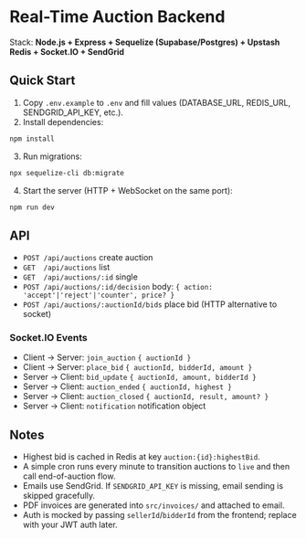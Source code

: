 # Real-Time Auction Backend

Stack: **Node.js + Express + Sequelize (Supabase/Postgres) + Upstash Redis + Socket.IO + SendGrid**

## Quick Start

1. Copy `.env.example` to `.env` and fill values (DATABASE_URL, REDIS_URL, SENDGRID_API_KEY, etc.).
2. Install dependencies:

```bash
npm install
```

3. Run migrations:

```bash
npx sequelize-cli db:migrate
```

4. Start the server (HTTP + WebSocket on the same port):

```bash
npm run dev
```

## API

- `POST /api/auctions` create auction
- `GET  /api/auctions` list
- `GET  /api/auctions/:id` single
- `POST /api/auctions/:id/decision` body: `{ action: 'accept'|'reject'|'counter', price? }`
- `POST /api/auctions/:auctionId/bids` place bid (HTTP alternative to socket)

### Socket.IO Events

- Client -> Server: `join_auction` `{ auctionId }`
- Client -> Server: `place_bid` `{ auctionId, bidderId, amount }`
- Server -> Client: `bid_update` `{ auctionId, amount, bidderId }`
- Server -> Client: `auction_ended` `{ auctionId, highest }`
- Server -> Client: `auction_closed` `{ auctionId, result, amount? }`
- Server -> Client: `notification` notification object

## Notes

- Highest bid is cached in Redis at key `auction:{id}:highestBid`.
- A simple cron runs every minute to transition auctions to `live` and then call end-of-auction flow.
- Emails use SendGrid. If `SENDGRID_API_KEY` is missing, email sending is skipped gracefully.
- PDF invoices are generated into `src/invoices/` and attached to email.
- Auth is mocked by passing `sellerId`/`bidderId` from the frontend; replace with your JWT auth later.
